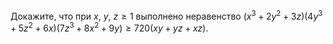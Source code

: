 Докажите, что при $x$, $y$, $z\geq 1$  выполнено неравенство $(x^3+2y^2+3z)(4y^3+5z^2+6x)(7z^3+8x^2+9y)  \geq 720(xy+yz+xz).$